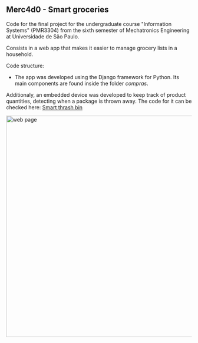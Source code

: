## Merc4d0 - Smart groceries

Code for the final project for the undergraduate course "Information Systems" (PMR3304) from the sixth semester of Mechatronics Engineering at Universidade de São Paulo.

Consists in a web app that makes it easier to manage grocery lists in a household.

Code structure:
- The app was developed using the Django framework for Python. Its main components are found inside the folder *compras*.

Additionaly, an embedded device was developed to keep track of product quantities, detecting when a package is thrown away. The code for it can be checked here: [Smart thrash bin](https://github.com/victor-kowalski-m/embarcados)

<img src="https://user-images.githubusercontent.com/70666266/146569158-dc5767c0-6ec3-4e90-9263-71a6de91a04e.png" alt="web page" width="600"/>
